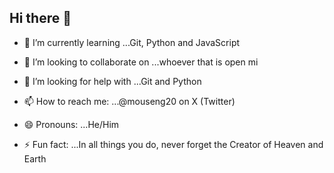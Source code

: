 ## Hi there 👋

<!--
**tosinchukwu/tosinchukwu** is a ✨ _special_ ✨ repository because its `README.md` (this file) appears on your GitHub profile.

Here are some ideas to get you started:

- 🔭 I’m currently working on ...
- 💬 Ask me about ... -->
- 🌱 I’m currently learning ...Git, Python and JavaScript
- 👯 I’m looking to collaborate on ...whoever that is open mi
- 🤔 I’m looking for help with ...Git and Python

- 📫 How to reach me: ...@mouseng20 on X (Twitter)
- 😄 Pronouns: ...He/Him
- ⚡ Fun fact: ...In all things you do, never forget the Creator of Heaven and Earth

